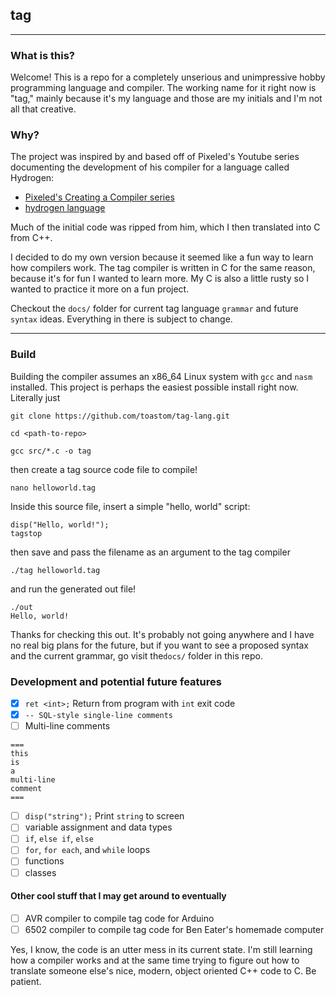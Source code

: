 ## tag

---

### What is this?

Welcome! This is a repo for a completely unserious and unimpressive hobby programming language and compiler. The working name for it right now is "tag," mainly because it's my language and those are my initials and I'm not all that creative. 

### Why?

The project was inspired by and based off of Pixeled's Youtube series documenting the development of his compiler for a language called Hydrogen:

- [Pixeled's Creating a Compiler series](https://www.youtube.com/playlist?list=PLUDlas_Zy_qC7c5tCgTMYq2idyyT241qs)
- [hydrogen language](https://github.com/orosmatthew/hydrogen-cpp)

Much of the initial code was ripped from him, which I then translated into C from C++.

I decided to do my own version because it seemed like a fun way to learn how compilers work. The tag compiler is written in C for the same reason, because it's for fun I wanted to learn more. My C is also a little rusty so I wanted to practice it more on a fun project.

Checkout the `docs/` folder for current tag language `grammar` and future `syntax` ideas. Everything in there is subject to change.

---
### Build

Building the compiler assumes an x86_64 Linux system with `gcc` and `nasm` installed. This project is perhaps the easiest possible install right now. Literally just

`git clone https://github.com/toastom/tag-lang.git`

`cd <path-to-repo>`

`gcc src/*.c -o tag`

then create a tag source code file to compile!

`nano helloworld.tag`

Inside this source file, insert a simple "hello, world" script:
```
disp("Hello, world!");
tagstop
```

then save and pass the filename as an argument to the tag compiler

`./tag helloworld.tag`

and run the generated out file!
```
./out
Hello, world!
```

Thanks for checking this out. It's probably not going anywhere and I have no real big plans for the future, but if you want to see a proposed syntax and the current grammar, go visit the`docs/` folder in this repo.

### Development and potential future features

- [x] `ret <int>;` Return from program with `int` exit code 
- [x] `-- SQL-style single-line comments`
- [ ] Multi-line comments
```
===
this
is
a
multi-line
comment
===
```
- [ ] `disp("string");` Print `string` to screen 
- [ ]  variable assignment and data types 
- [ ]  `if`, `else if`, `else`
- [ ] `for`, `for each`, and `while` loops 
- [ ]  functions
- [ ]  classes

#### Other cool stuff that I may get around to eventually

- [ ] AVR compiler to compile tag code for Arduino
- [ ] 6502 compiler to compile tag code for Ben Eater's homemade computer

Yes, I know, the code is an utter mess in its current state. I'm still learning how a compiler works and at the same time trying to figure out how to translate someone else's nice, modern, object oriented C++ code to C. Be patient.






